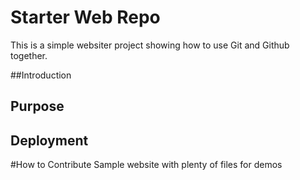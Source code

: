 # Starter Web Repo

This is a simple websiter project showing how to use Git and Github together.

##Introduction 

## Purpose

## Deployment

#How to Contribute
Sample website with plenty of files for demos